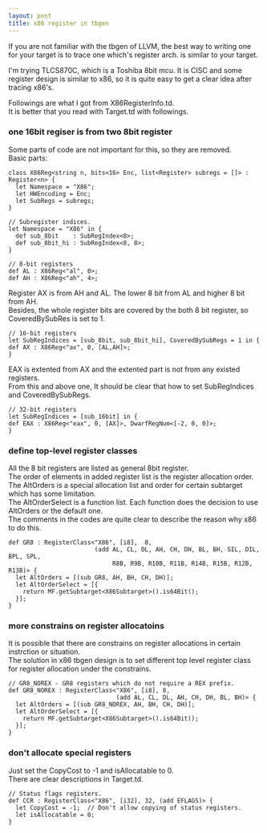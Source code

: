 ```yaml
---
layout: post
title: x86 register in tbgen
---
```

If you are not familiar with the tbgen of LLVM, the best way to writing one for your target is to trace one which's register arch. is similar to your target.

I'm trying TLCS870C, which is a Toshiba 8bit mcu.
It is CISC and some register design is similar to x86, so it is quite easy to get a clear idea after tracing x86's.

Followings are what I got from X86RegisterInfo.td.  
It is better that you read with Target.td with followings. 

### one 16bit regiser is from two 8bit register
Some parts of code are not important for this, so they are removed.  
Basic parts:

```
class X86Reg<string n, bits<16> Enc, list<Register> subregs = []> : Register<n> {
  let Namespace = "X86";
  let HWEncoding = Enc;
  let SubRegs = subregs;
}

// Subregister indices.
let Namespace = "X86" in {
  def sub_8bit    : SubRegIndex<8>;
  def sub_8bit_hi : SubRegIndex<8, 8>;
}

// 8-bit registers
def AL : X86Reg<"al", 0>;
def AH : X86Reg<"ah", 4>;
```

Register AX is from AH and AL. The lower 8 bit from AL and higher 8 bit from AH.  
Besides, the whole register bits are covered by the both 8 bit register, so CoveredBySubRes is set to 1.

```
// 16-bit registers
let SubRegIndices = [sub_8bit, sub_8bit_hi], CoveredBySubRegs = 1 in {
def AX : X86Reg<"ax", 0, [AL,AH]>;
}
```

EAX is extented from AX and the extented part is not from any existed registers.  
From this and above one, It should be clear that how to set SubRegIndices and CoveredBySubRegs.

```
// 32-bit registers
let SubRegIndices = [sub_16bit] in {
def EAX : X86Reg<"eax", 0, [AX]>, DwarfRegNum<[-2, 0, 0]>;
}
```

### define top-level register classes 
All the 8 bit registers are listed as general 8bit register.  
The order of elements in added register list is the register allocation order.  
The AltOrders is a special allocation list and order for certain subtarget which has some limitation.  
The AltOrderSelect is a function list. Each function does the decision to use AltOrders or the default one.  
The comments in the codes are quite clear to describe the reason why x86 to do this.  

```
def GR8 : RegisterClass<"X86", [i8],  8,
                        (add AL, CL, DL, AH, CH, DH, BL, BH, SIL, DIL, BPL, SPL,
                             R8B, R9B, R10B, R11B, R14B, R15B, R12B, R13B)> {
  let AltOrders = [(sub GR8, AH, BH, CH, DH)];
  let AltOrderSelect = [{
    return MF.getSubtarget<X86Subtarget>().is64Bit();
  }];
}
```

### more constrains on register allocatoins
It is possible that there are constrains on register allocations in certain instrction or situation.  
The solution in x86 tbgen design is to set different top level register class for register allocation under the constrains.

```
// GR8_NOREX - GR8 registers which do not require a REX prefix.
def GR8_NOREX : RegisterClass<"X86", [i8], 8,
                              (add AL, CL, DL, AH, CH, DH, BL, BH)> {
  let AltOrders = [(sub GR8_NOREX, AH, BH, CH, DH)];
  let AltOrderSelect = [{
    return MF.getSubtarget<X86Subtarget>().is64Bit();
  }];
}
```

### don't allocate special registers
Just set the CopyCost to -1 and isAllocatable to 0.  
There are clear descriptions in Target.td. 

```
// Status flags registers.
def CCR : RegisterClass<"X86", [i32], 32, (add EFLAGS)> {
  let CopyCost = -1;  // Don't allow copying of status registers.
  let isAllocatable = 0;
}
```

